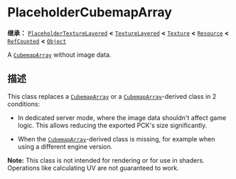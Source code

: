 <!-- ⚠ 请勿编辑本文件 ⚠ -->
<!-- 本文档使用脚本从 WeDot 引擎源码仓库生成。 -->
<!-- 生成脚本：https://github.com/WeDot-Engine/WeDot/tree/master/doc/tools/make_md.py； -->
<!-- 原文件：https://github.com/WeDot-Engine/WeDot/tree/master/doc/classes/PlaceholderCubemapArray.xml。 -->

<div id="_class_placeholdercubemaparray"></div>

# PlaceholderCubemapArray

**继承：** [`PlaceholderTextureLayered`](class_placeholdertexturelayered.md) **<** [`TextureLayered`](class_texturelayered.md) **<** [`Texture`](class_texture.md) **<** [`Resource`](class_resource.md) **<** [`RefCounted`](class_refcounted.md) **<** [`Object`](class_object.md)

A [`CubemapArray`](class_cubemaparray.md) without image data.

## 描述

This class replaces a [`CubemapArray`](class_cubemaparray.md) or a [`CubemapArray`](class_cubemaparray.md)-derived class in 2 conditions:

- In dedicated server mode, where the image data shouldn't affect game logic. This allows reducing the exported PCK's size significantly.

- When the [`CubemapArray`](class_cubemaparray.md)-derived class is missing, for example when using a different engine version.

 **Note:** This class is not intended for rendering or for use in shaders. Operations like calculating UV are not guaranteed to work.

[^virtual]: 本方法通常需要用户覆盖才能生效。
[^const]: 本方法无副作用，不会修改该实例的任何成员变量。
[^vararg]: 本方法除了能接受在此处描述的参数外，还能够继续接受任意数量的参数。
[^constructor]: 本方法用于构造某个类型。
[^static]: 调用本方法无需实例，可直接使用类名进行调用。
[^operator]: 本方法描述的是使用本类型作为左操作数的有效运算符。
[^bitfield]: 这个值是由下列位标志构成位掩码的整数。
[^void]: 无返回值。
